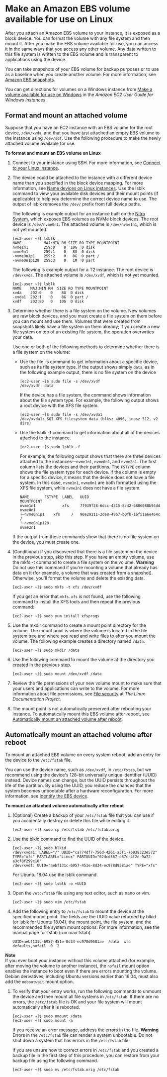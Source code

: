 # Make an Amazon EBS volume available for use on Linux<a name="ebs-using-volumes"></a>

After you attach an Amazon EBS volume to your instance, it is exposed as a block device\. You can format the volume with any file system and then mount it\. After you make the EBS volume available for use, you can access it in the same ways that you access any other volume\. Any data written to this file system is written to the EBS volume and is transparent to applications using the device\.

You can take snapshots of your EBS volume for backup purposes or to use as a baseline when you create another volume\. For more information, see [Amazon EBS snapshots](EBSSnapshots.md)\.

You can get directions for volumes on a Windows instance from [Make a volume available for use on Windows](https://docs.aws.amazon.com/AWSEC2/latest/WindowsGuide/ebs-using-volumes.html) in the *Amazon EC2 User Guide for Windows Instances*\.

## Format and mount an attached volume<a name="ebs-format-mount-volume"></a>

Suppose that you have an EC2 instance with an EBS volume for the root device, `/dev/xvda`, and that you have just attached an empty EBS volume to the instance using `/dev/sdf`\. Use the following procedure to make the newly attached volume available for use\.

**To format and mount an EBS volume on Linux**

1. Connect to your instance using SSH\. For more information, see [Connect to your Linux instance](AccessingInstances.md)\.

1. The device could be attached to the instance with a different device name than you specified in the block device mapping\. For more information, see [Name devices on Linux instances](device_naming.md)\. Use the lsblk command to view your available disk devices and their mount points \(if applicable\) to help you determine the correct device name to use\. The output of lsblk removes the `/dev/` prefix from full device paths\.

   The following is example output for an instance built on the [Nitro System](instance-types.md#ec2-nitro-instances), which exposes EBS volumes as NVMe block devices\. The root device is `/dev/nvme0n1`\. The attached volume is `/dev/nvme1n1`, which is not yet mounted\.

   ```
   [ec2-user ~]$ lsblk
   NAME          MAJ:MIN RM SIZE RO TYPE MOUNTPOINT
   nvme1n1       259:0    0  10G  0 disk
   nvme0n1       259:1    0   8G  0 disk
   -nvme0n1p1    259:2    0   8G  0 part /
   -nvme0n1p128  259:3    0   1M  0 part
   ```

   The following is example output for a T2 instance\. The root device is `/dev/xvda`\. The attached volume is `/dev/xvdf`, which is not yet mounted\.

   ```
   [ec2-user ~]$ lsblk
   NAME    MAJ:MIN RM  SIZE RO TYPE MOUNTPOINT
   xvda    202:0    0    8G  0 disk
   -xvda1  202:1    0    8G  0 part /
   xvdf    202:80   0   10G  0 disk
   ```

1. Determine whether there is a file system on the volume\. New volumes are raw block devices, and you must create a file system on them before you can mount and use them\. Volumes that were created from snapshots likely have a file system on them already; if you create a new file system on top of an existing file system, the operation overwrites your data\.

   Use one or both of the following methods to determine whether there is a file system on the volume:
   + Use the file \-s command to get information about a specific device, such as its file system type\. If the output shows simply `data`, as in the following example output, there is no file system on the device

     ```
     [ec2-user ~]$ sudo file -s /dev/xvdf
     /dev/xvdf: data
     ```

     If the device has a file system, the command shows information about the file system type\. For example, the following output shows a root device with the XFS file system\.

     ```
     [ec2-user ~]$ sudo file -s /dev/xvda1
     /dev/xvda1: SGI XFS filesystem data (blksz 4096, inosz 512, v2 dirs)
     ```
   + Use the lsblk \-f command to get information about all of the devices attached to the instance\.

     ```
     [ec2-user ~]$ sudo lsblk -f
     ```

     For example, the following output shows that there are three devices attached to the instances—`nvme1n1`, `nvme0n1`, and `nvme2n1`\. The first column lists the devices and their partitions\. The `FSTYPE` column shows the file system type for each device\. If the column is empty for a specific device, it means that the device does not have a file system\. In this case, `nvme1n1`, `nvme0n1` are both formatted using the XFS file system, while `nvme2n1` does not have a file system\.

     ```
     NAME		FSTYPE	LABEL	UUID						MOUNTPOINT
     nvme1n1	        xfs		7f939f28-6dcc-4315-8c42-6806080b94dd
     nvme0n1
     ├─nvme0n1p1	xfs	    /	90e29211-2de8-4967-b0fb-16f51a6e464c	        /
     └─nvme0n1p128
     nvme2n1
     ```

   If the output from these commands show that there is no file system on the device, you must create one\. 

1. <a name="create_file_system_step"></a>\(Conditional\) If you discovered that there is a file system on the device in the previous step, skip this step\. If you have an empty volume, use the mkfs \-t command to create a file system on the volume\.
**Warning**  
Do not use this command if you're mounting a volume that already has data on it \(for example, a volume that was created from a snapshot\)\. Otherwise, you'll format the volume and delete the existing data\.

   ```
   [ec2-user ~]$ sudo mkfs -t xfs /dev/xvdf
   ```

   If you get an error that `mkfs.xfs` is not found, use the following command to install the XFS tools and then repeat the previous command:

   ```
   [ec2-user ~]$ sudo yum install xfsprogs
   ```

1. Use the mkdir command to create a mount point directory for the volume\. The mount point is where the volume is located in the file system tree and where you read and write files to after you mount the volume\. The following example creates a directory named `/data`\.

   ```
   [ec2-user ~]$ sudo mkdir /data
   ```

1. Use the following command to mount the volume at the directory you created in the previous step\.

   ```
   [ec2-user ~]$ sudo mount /dev/xvdf /data
   ```

1. Review the file permissions of your new volume mount to make sure that your users and applications can write to the volume\. For more information about file permissions, see [File security](http://tldp.org/LDP/intro-linux/html/sect_03_04.html) at *The Linux Documentation Project*\.

1. The mount point is not automatically preserved after rebooting your instance\. To automatically mount this EBS volume after reboot, see [Automatically mount an attached volume after reboot](#ebs-mount-after-reboot)\.

## Automatically mount an attached volume after reboot<a name="ebs-mount-after-reboot"></a>

To mount an attached EBS volume on every system reboot, add an entry for the device to the `/etc/fstab` file\.

You can use the device name, such as `/dev/xvdf`, in `/etc/fstab`, but we recommend using the device's 128\-bit universally unique identifier \(UUID\) instead\. Device names can change, but the UUID persists throughout the life of the partition\. By using the UUID, you reduce the chances that the system becomes unbootable after a hardware reconfiguration\. For more information, see [Identify the EBS device](nvme-ebs-volumes.md#identify-nvme-ebs-device)\.

**To mount an attached volume automatically after reboot**

1. \(Optional\) Create a backup of your `/etc/fstab` file that you can use if you accidentally destroy or delete this file while editing it\.

   ```
   [ec2-user ~]$ sudo cp /etc/fstab /etc/fstab.orig
   ```

1. Use the blkid command to find the UUID of the device\.

   ```
   [ec2-user ~]$ sudo blkid
   /dev/xvda1: LABEL="/" UUID="ca774df7-756d-4261-a3f1-76038323e572" TYPE="xfs" PARTLABEL="Linux" PARTUUID="02dcd367-e87c-4f2e-9a72-a3cf8f299c10"
   /dev/xvdf: UUID="aebf131c-6957-451e-8d34-ec978d9581ae" TYPE="xfs"
   ```

   For Ubuntu 18\.04 use the lsblk command\.

   ```
   [ec2-user ~]$ sudo lsblk -o +UUID
   ```

1. Open the `/etc/fstab` file using any text editor, such as nano or vim\.

   ```
   [ec2-user ~]$ sudo vim /etc/fstab
   ```

1. Add the following entry to `/etc/fstab` to mount the device at the specified mount point\. The fields are the UUID value returned by blkid \(or lsblk for Ubuntu 18\.04\), the mount point, the file system, and the recommended file system mount options\. For more information, see the manual page for fstab \(run man fstab\)\.

   ```
   UUID=aebf131c-6957-451e-8d34-ec978d9581ae  /data  xfs  defaults,nofail  0  2
   ```
**Note**  
If you ever boot your instance without this volume attached \(for example, after moving the volume to another instance\), the `nofail` mount option enables the instance to boot even if there are errors mounting the volume\. Debian derivatives, including Ubuntu versions earlier than 16\.04, must also add the `nobootwait` mount option\.

1. To verify that your entry works, run the following commands to unmount the device and then mount all file systems in `/etc/fstab`\. If there are no errors, the `/etc/fstab` file is OK and your file system will mount automatically after it is rebooted\.

   ```
   [ec2-user ~]$ sudo umount /data
   [ec2-user ~]$ sudo mount -a
   ```

   If you receive an error message, address the errors in the file\.
**Warning**  
Errors in the `/etc/fstab` file can render a system unbootable\. Do not shut down a system that has errors in the `/etc/fstab` file\.

   If you are unsure how to correct errors in `/etc/fstab` and you created a backup file in the first step of this procedure, you can restore from your backup file using the following command\.

   ```
   [ec2-user ~]$ sudo mv /etc/fstab.orig /etc/fstab
   ```